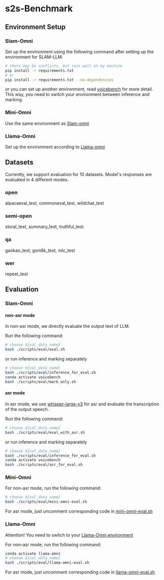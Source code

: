 # s2s-Benchmark

## Environment Setup

### Slam-Omni
Set up the environment using the following command after setting up the environment for SLAM-LLM:
```bash
# there may be conflicts, but runs well on my machine 
pip install -r requirements.txt
# or
pip install -r requirements.txt --no-dependencies   
```
or you can set up another environment, read [voicebench](VoiceBench/README.md) for more detail. This way, you need to switch your environment between inference and marking.

### Mini-Omni
Use the same environment as [Slam-omni](#slam-omni)

### Llama-Omni
Set up the environment according to [Llama-omni](LLaMA-Omni-test/README.md)

## Datasets
Currently, we support evaluation for 10 datasets.
Model's responses are evaluated in 4 different modes.

### open
alpacaeval_test, commoneval_test, wildchat_test
### semi-open
storal_test, summary_test, truthful_test
### qa
gaokao_test, gsm8k_test, mlc_test
### wer
repeat_test

## Evaluation

### Slam-Omni

#### non-asr mode
In non-asr mode, we directly evaluate the output text of LLM.

Run the following command:
```bash
# choose ${val_data_name}
bash ./scripts/eval/eval.sh
```
or run inference and marking separately
```bash
# choose ${val_data_name}
bash ./scripts/eval/inference_for_eval.sh
conda activate voicebench
bash ./scripts/eval/mark_only.sh
```

#### asr mode
In asr mode, we use [whisper-large-v3](https://github.com/openai/whisper) for asr and evaluate the transcription of the output speech.

Run the following command:
```bash
# choose ${val_data_name}
bash ./scripts/eval/eval_with_asr.sh
```
or run inference and marking separately
```bash
# choose ${val_data_name}
bash ./scripts/eval/inference_for_eval.sh
conda activate voicebench
bash ./scripts/eval/asr_for_eval.sh
```

### Mini-Omni
For non-asr mode, run the following command:
```bash
# choose ${val_data_name}
bash ./scripts/eval/mini-omni-eval.sh
```

For asr mode, just uncomment corresponding code in [mini-omni-eval.sh](scripts/eval/mini-omni-eval.sh)

### Llama-Omni
Attention! You need to switch to your [Llama-Omni environment](#llama-omni)

For non-asr mode, run the following command:
```bash
conda activate llama-omni
# choose ${val_data_name}
bash ./scripts/eval/llama-omni-eval.sh
```

For asr mode, just uncomment corresponding code in [llama-omni-eval.sh](scripts/eval/llama-omni-eval.sh)